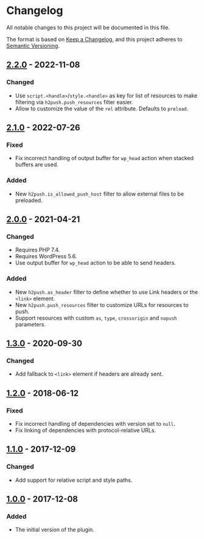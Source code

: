 # Changelog
All notable changes to this project will be documented in this file.

The format is based on [Keep a Changelog](https://keepachangelog.com/en/1.0.0/),
and this project adheres to [Semantic Versioning](https://semver.org/spec/v2.0.0.html).

## [2.2.0] - 2022-11-08

### Changed
* Use `script.<handle>`/`style.<handle>` as key for list of resources to make filtering via `h2push.push_resources` filter easier.
* Allow to customize the value of the `rel` attribute. Defaults to `preload`.

## [2.1.0] - 2022-07-26

### Fixed
* Fix incorrect handling of output buffer for `wp_head` action when stacked buffers are used.

### Added
* New `h2push.is_allowed_push_host` filter to allow external files to be preloaded.

## [2.0.0] - 2021-04-21

### Changed
* Requires PHP 7.4.
* Requires WordPress 5.6.
* Use output buffer for `wp_head` action to be able to send headers.

### Added
* New `h2push.as_header` filter to define whether to use Link headers or the `<link>` element.
* New `h2push.push_resources` filter to customize URLs for resources to push.
* Support resources with custom `as`, `type`, `crossorigin` and `nopush` parameters.

## [1.3.0] - 2020-09-30

### Changed
* Add fallback to `<link>` element if headers are already sent.

## [1.2.0] - 2018-06-12

### Fixed
* Fix incorrect handling of dependencies with version set to `null`.
* Fix linking of dependencies with protocol-relative URLs.

## [1.1.0] - 2017-12-09

### Changed
* Add support for relative script and style paths.

## [1.0.0] - 2017-12-08

### Added
* The initial version of the plugin.

[Unreleased]: https://github.com/wearerequired/h2push/compare/2.2.0...HEAD
[2.2.0]: https://github.com/wearerequired/h2push/compare/2.1.0...2.2.0
[2.1.0]: https://github.com/wearerequired/h2push/compare/2.0.0...2.1.0
[2.0.0]: https://github.com/wearerequired/h2push/compare/1.3.0...2.0.0
[1.3.0]: https://github.com/wearerequired/h2push/compare/1.2.0...1.3.0
[1.2.0]: https://github.com/wearerequired/h2push/compare/1.1.0...1.2.0
[1.1.0]: https://github.com/wearerequired/h2push/compare/1.0.0...1.1.0
[1.0.0]: https://github.com/wearerequired/h2push/compare/f1bd977d83e063311d162b2415f3499b20d7296e...0.1.0

